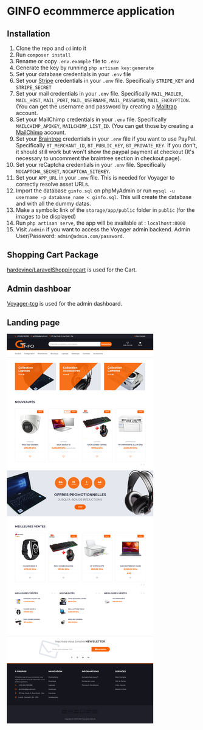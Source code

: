 
# GINFO ecommmerce application

## Installation

1. Clone the repo and `cd` into it
2. Run `composer install`
3. Rename or copy `.env.example` file to `.env`
4. Generate the key by running `php artisan key:generate`
5. Set your database credentials in your `.env` file
6. Set your [Stripe](https://dashboard.stripe.com/login) credentials in your `.env` file. Specifically `STRIPE_KEY` and `STRIPE_SECRET`
7. Set your mail credentials in your `.env` file. Specifically `MAIL_MAILER`, `MAIL_HOST`, `MAIL_PORT`, `MAIL_USERNAME`, `MAIL_PASSWORD`, `MAIL_ENCRYPTION`. (You can get the username and password by creating a [Mailtrap](https://mailtrap.io/) account.
8. Set your MailChimp credentials in your `.env` file. Specifically `MAILCHIMP_APIKEY`, `MAILCHIMP_LIST_ID`. (You can get those by creating a [MailChimp](https://mailchimp.com/fr/) account.
9. Set your [Braintree](https://www.braintreegateway.com/login) credentials in your `.env` file if you want to use PayPal. Specifically `BT_MERCHANT_ID`, `BT_PUBLIC_KEY`, `BT_PRIVATE_KEY`. If you don't, it should still work but won't show the paypal payment at checkout (It's necessary to uncomment the braintree section in checkout page).
10. Set your reCaptcha credentials in your `.env` file. Specifically `NOCAPTCHA_SECRET`, `NOCAPTCHA_SITEKEY`.
11. Set your `APP_URL` in your `.env` file. This is needed for Voyager to correctly resolve asset URLs.
12. Import the database `ginfo.sql` on phpMyAdmin or run `mysql -u username -p database_name < ginfo.sql`. This will create the database and with all the dummy datas.
13. Make a symbolic link of the `storage/app/public` folder in `public` (for the images to be displayed)
14. Run `php artisan serve`, the app will be available at : `localhost:8000`
15. Visit `/admin` if you want to access the Voyager admin backend. Admin User/Password: `admin@admin.com/password`.

## Shopping Cart Package

[hardevine/LaravelShoppingcart](https://github.com/hardevine/LaravelShoppingcart) is used for the Cart.

## Admin dashboar

[Voyager-tcg](https://github.com/the-control-group/voyager) is used for the admin dashboard.

## Landing page

![LandingPage](https://github.com/AbdoulBaguiM/ginfo/blob/main/public/img/landingPage.png)
